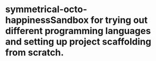 # symmetrical-octo-happinessSandbox for trying out different programming languages and setting up project scaffolding from scratch.

